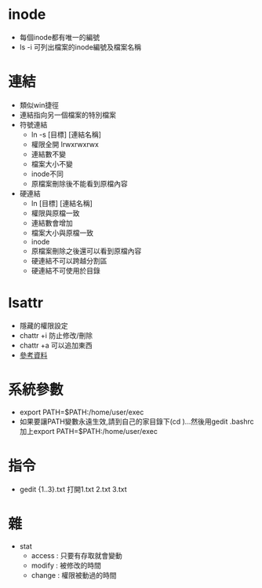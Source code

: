 # inode
* 每個inode都有唯一的編號
* ls -i 可列出檔案的inode編號及檔案名稱

# 連結
* 類似win捷徑
* 連結指向另一個檔案的特別檔案
* 符號連結
  * ln -s [目標] [連結名稱]
  * 權限全開 lrwxrwxrwx
  * 連結數不變
  * 檔案大小不變
  * inode不同
  * 原檔案刪除後不能看到原檔內容
* 硬連結
  * ln [目標] [連結名稱]
  * 權限與原檔一致
  * 連結數會增加
  * 檔案大小與原檔一致
  * inode
  * 原檔案刪除之後還可以看到原檔內容
  * 硬連結不可以跨越分割區
  * 硬連結不可使用於目錄
  
# lsattr
* 隱藏的權限設定
* chattr +i 防止修改/刪除
* chattr +a 可以追加東西
* [參考資料](https://www.runoob.com/linux/linux-comm-lsattr.html)

# 系統參數
* export PATH=$PATH:/home/user/exec
* 如果要讓PATH變數永遠生效,請到自己的家目錄下(cd )...然後用gedit .bashrc    
加上export PATH=$PATH:/home/user/exec

# 指令
* gedit {1..3}.txt 打開1.txt 2.txt 3.txt

# 雜
* stat 
   * access : 只要有存取就會變動
   * modify : 被修改的時間
   * change : 權限被動過的時間
